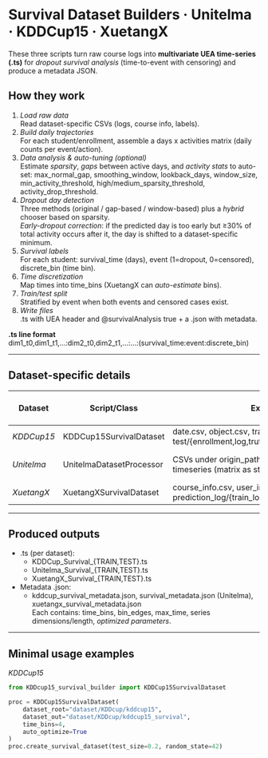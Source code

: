 # Survival Dataset Builders · Unitelma · KDDCup15 · XuetangX

These three scripts turn raw course logs into **multivariate UEA time-series (.ts)** for *dropout survival analysis* (time-to-event with censoring) and produce a metadata JSON. 

## How they work
1. *Load raw data*  
   Read dataset-specific CSVs (logs, course info, labels).
2. *Build daily trajectories*  
   For each student/enrollment, assemble a days x activities matrix (daily counts per event/action).
3. *Data analysis & auto-tuning (optional)*  
   Estimate *sparsity*, *gaps* between active days, and *activity stats* to auto-set:
   max_normal_gap, smoothing_window, lookback_days, window_size, min_activity_threshold, high/medium_sparsity_threshold, activity_drop_threshold.
4. *Dropout day detection*  
   Three methods (original / gap-based / window-based) plus a *hybrid* chooser based on sparsity.  
   *Early-dropout correction*: if the predicted day is too early but ≥30% of total activity occurs after it, the day is shifted to a dataset-specific minimum.
5. *Survival labels*  
   For each student: survival_time (days), event (1=dropout, 0=censored), discrete_bin (time bin).
6. *Time discretization*  
   Map times into time_bins (XuetangX can *auto-estimate* bins).
7. *Train/test split*  
   Stratified by event when both events and censored cases exist.
8. *Write files*  
   .ts with UEA header and @survivalAnalysis true + a .json with metadata.

**.ts line format**  
dim1_t0,dim1_t1,...:dim2_t0,dim2_t1,...:...:(survival_time:event:discrete_bin)

---

## Dataset-specific details

| Dataset     | Script/Class                  | Expected inputs                                                                                           | Key columns                      | Early-dropout min |
|-------------|-------------------------------|------------------------------------------------------------------------------------------------------------|----------------------------------|-------------------|
| *KDDCup15* | KDDCup15SurvivalDataset     | date.csv, object.csv, train/{enrollment,log,truth}_train.csv, test/{enrollment,log,truth}_test.csv | event, time, enrollment_id | *7* days        |
| *Unitelma* | UnitelmaDatasetProcessor    | CSVs under origin_path with: student_id, dropout, timeseries (matrix as string)                    | (series already assembled)     | *14* days       |
| *XuetangX* | XuetangXSurvivalDataset     | course_info.csv, user_info.csv, prediction_log/{train_log,train_truth,test_log,test_truth}.csv       | action, time, enroll_id    | *10* days       |

---

## Produced outputs

- .ts (per dataset):  
  - KDDCup_Survival_{TRAIN,TEST}.ts  
  - Unitelma_Survival_{TRAIN,TEST}.ts  
  - XuetangX_Survival_{TRAIN,TEST}.ts
- Metadata .json:  
  - kddcup_survival_metadata.json, survival_metadata.json (Unitelma), xuetangx_survival_metadata.json  
  Each contains: time_bins, bin_edges, max_time, series dimensions/length, *optimized parameters*.

---

## Minimal usage examples

*KDDCup15*
```python
from KDDcup15_survival_builder import KDDCup15SurvivalDataset

proc = KDDCup15SurvivalDataset(
    dataset_root="dataset/KDDcup/kddcup15",
    dataset_out="dataset/KDDcup/kddcup15_survival",
    time_bins=4,
    auto_optimize=True
)
proc.create_survival_dataset(test_size=0.2, random_state=42)
